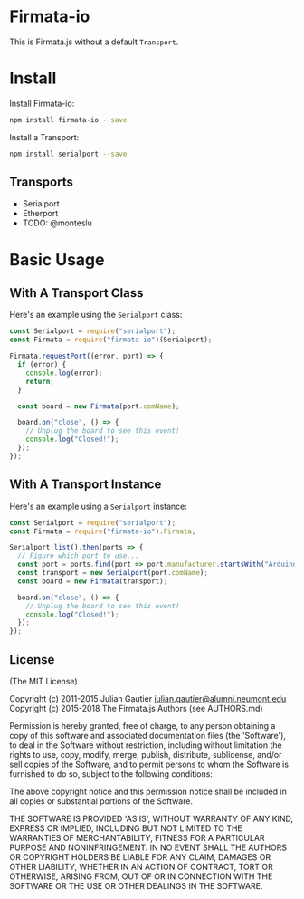 # Firmata-io

This is Firmata.js without a default `Transport`.

# Install

Install Firmata-io:

```sh
npm install firmata-io --save
```

Install a Transport: 


```sh
npm install serialport --save
```

## Transports

- Serialport
- Etherport
- TODO: @monteslu


# Basic Usage

## With A Transport Class

Here's an example using the `Serialport` class:

```js
const Serialport = require("serialport");
const Firmata = require("firmata-io")(Serialport);

Firmata.requestPort((error, port) => {
  if (error) {
    console.log(error);
    return;
  }

  const board = new Firmata(port.comName);

  board.on("close", () => {
    // Unplug the board to see this event!
    console.log("Closed!");
  });
});
```

## With A Transport Instance

Here's an example using a `Serialport` instance:

```js
const Serialport = require("serialport");
const Firmata = require("firmata-io").Firmata;

Serialport.list().then(ports => {
  // Figure which port to use...
  const port = ports.find(port => port.manufacturer.startsWith("Arduino"));
  const transport = new Serialport(port.comName);
  const board = new Firmata(transport);

  board.on("close", () => {
    // Unplug the board to see this event!
    console.log("Closed!");
  });
});
```


## License

(The MIT License)

Copyright (c) 2011-2015 Julian Gautier <julian.gautier@alumni.neumont.edu>
Copyright (c) 2015-2018 The Firmata.js Authors (see AUTHORS.md)

Permission is hereby granted, free of charge, to any person obtaining
a copy of this software and associated documentation files (the
'Software'), to deal in the Software without restriction, including
without limitation the rights to use, copy, modify, merge, publish,
distribute, sublicense, and/or sell copies of the Software, and to
permit persons to whom the Software is furnished to do so, subject to
the following conditions:

The above copyright notice and this permission notice shall be
included in all copies or substantial portions of the Software.

THE SOFTWARE IS PROVIDED 'AS IS', WITHOUT WARRANTY OF ANY KIND,
EXPRESS OR IMPLIED, INCLUDING BUT NOT LIMITED TO THE WARRANTIES OF
MERCHANTABILITY, FITNESS FOR A PARTICULAR PURPOSE AND NONINFRINGEMENT.
IN NO EVENT SHALL THE AUTHORS OR COPYRIGHT HOLDERS BE LIABLE FOR ANY
CLAIM, DAMAGES OR OTHER LIABILITY, WHETHER IN AN ACTION OF CONTRACT,
TORT OR OTHERWISE, ARISING FROM, OUT OF OR IN CONNECTION WITH THE
SOFTWARE OR THE USE OR OTHER DEALINGS IN THE SOFTWARE.
